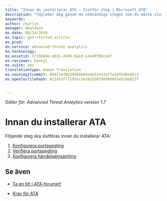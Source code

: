 ```yaml
---
title: "Innan du installerar ATA – Slutför steg | Microsoft ATA"
description: "Vägleder dig genom de nödvändiga stegen som du måste slutföra före ATA-distribution."
keywords: 
author: rkarlin
manager: mbaldwin
ms.date: 08/24/2016
ms.topic: get-started-article
ms.prod: 
ms.service: advanced-threat-analytics
ms.technology: 
ms.assetid: 3715b69e-e631-449b-9aed-144d0f9bcee7
ms.reviewer: bennyl
ms.suite: ems
translationtype: Human Translation
ms.sourcegitcommit: 050f1ef0b39d69b64ede53243a7fa2d33d0e4813
ms.openlocfilehash: 0c1a53ff7192ec5a343330750d600d545c0e0237


---
```


*Gäller för: Advanced Threat Analytics version 1.7*



# Innan du installerar ATA

Följande steg ska slutföras innan du installerar ATA:

1. [Konfigurera portspegling](configure-port-mirroring.md)
2. [Verifiera portspegling](validate-port-mirroring.md)
3. [Konfigurera händelseinsamling](configure-event-collection.md)



## Se även

- [Ta en titt i ATA-forumet!](https://social.technet.microsoft.com/Forums/security/home?forum=mata)

- [Krav för ATA](/advanced-threat-analytics/plan-design/ata-prerequisites)




<!--HONumber=Aug16_HO5-->


